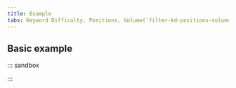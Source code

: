 ```yaml
---
title: Example
tabs: Keyword Difficulty, Positions, Volume('filter-kd-positions-volume'), Example('filter-kd-position-volume-code')
---
```


## Basic example

::: sandbox

<script lang="tsx">
import React, { useState } from 'react';
import { Flex } from '@semcore/ui/flex-box';
import Button from '@semcore/ui/button';
import { FilterTrigger } from '@semcore/ui/base-trigger';
import { Text } from '@semcore/ui/typography';
import Select from '@semcore/ui/select';
import Divider from '@semcore/ui/divider';
import NeighborLocation from '@semcore/ui/neighbor-location';
import InputNumber from '@semcore/ui/input-number';

const InputRange = ({ value: valueState, changeValue, ariaLabelledby, ...other }) => {
  const minRange = 0;
  const maxRange = 100;
  let revertValues = false;

  const handleChange = (key) => (value) => {
    if (revertValues) {
      revertValues = false;
    } else {
      valueState[key] = value;
      changeValue({ ...valueState });
    }
  };

  const handleBlur = () => {
    const { from, to } = valueState;
    if (from > to && to !== '') {
      revertValues = true;
      changeValue({
        from: Math.max(to, minRange),
        to: Math.min(from, maxRange),
      });
    }
  };
  const { from, to } = valueState;

  return (
    <Flex {...other}>
      <NeighborLocation>
        <InputNumber>
          <InputNumber.Value
            min={minRange}
            max={maxRange}
            aria-labelledby={ariaLabelledby}
            placeholder='From'
            value={from}
            onChange={handleChange('from')}
            onBlur={handleBlur}
          />
          <InputNumber.Controls />
        </InputNumber>
        <InputNumber>
          <InputNumber.Value
            min={minRange}
            max={maxRange}
            aria-labelledby={ariaLabelledby}
            placeholder='To'
            value={to}
            onChange={handleChange('to')}
            onBlur={handleBlur}
          />
          <InputNumber.Controls />
        </InputNumber>
      </NeighborLocation>
    </Flex>
  );
};

const setTriggerText = ({ from, to }) => {
  if (from && to) {
    return `${from} - ${to}`;
  }
  if (from === '' && to !== '') {
    return `0 - ${to}`;
  }
  if (from !== '') {
    return `${from}`;
  }
  return null;
};

export default () => {
  const [filters, setFilters] = useState(false);
  const [visible, setVisible] = useState(false);
  const [value, setValue] = useState({ from: '', to: '' });
  const [displayValue, setDisplayValue] = useState('');
  const clearAll = () => {
    setFilters(false);
  };
  const applyFilters = () => {
    const { from, to } = value;
    setVisible(false);
    setFilters(from || to ? true : false);
    setDisplayValue(setTriggerText(value));
  };
  const handleKeyDown = (e) => {
    e.stopPropagation();
    if (e.key === 'Enter') {
      applyFilters();
    }
  };
  const handleSelect = (value) => {
    setVisible(false);
    setFilters(true);
    setDisplayValue(value);
  };

  return (
    <Select visible={visible} onVisibleChange={setVisible} onChange={handleSelect}>
      <Select.Trigger
        placeholder='KD %'
        active={visible}
        empty={!filters || displayValue === null}
        onClear={clearAll}
        tag={FilterTrigger}
      >
        {`KD ${displayValue} %`}
      </Select.Trigger>
      <Select.Popper
        w='224px'
        role='dialog'
        aria-label='Filters for page sorting'
        aria-modal='false'
      >
        <Select.List>
          {[
            ['80-100', 'Very hard'],
            ['60-79', 'Hard'],
            ['40-59', 'Possible'],
            ['0-39', 'Easy'],
          ].map((item) => (
            <Select.Option key={item[0]} value={item[0]}>{`${item[0]}% ${item[1]}`}</Select.Option>
          ))}
        </Select.List>
        <Divider my={1} />
        <Flex p='4px 8px 16px' direction='column'>
          <Text id='custom-range' size={200} bold>
            Custom range
          </Text>
          <InputRange
            ariaLabelledby='custom-range'
            value={value}
            changeValue={setValue}
            my={2}
            onKeyDown={handleKeyDown}
          />
          <Button use='primary' theme='info' w='100%' onClick={applyFilters}>
            Apply
          </Button>
        </Flex>
      </Select.Popper>
    </Select>
  );
};
</script>

:::
